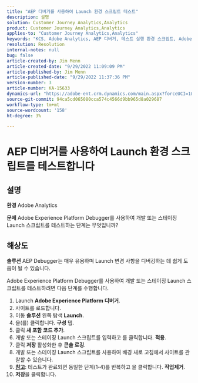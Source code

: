 ```yaml
---
title: "AEP 디버거를 사용하여 Launch 환경 스크립트 테스트"
description: 설명
solution: Customer Journey Analytics,Analytics
product: Customer Journey Analytics,Analytics
applies-to: "Customer Journey Analytics,Analytics"
keywords: "KCS, Adobe Analytics, AEP 디버거, 테스트 실행 환경 스크립트, Adobe Experience Platform, 방법"
resolution: Resolution
internal-notes: null
bug: false
article-created-by: Jim Menn
article-created-date: "9/29/2022 11:09:09 PM"
article-published-by: Jim Menn
article-published-date: "9/29/2022 11:37:36 PM"
version-number: 3
article-number: KA-15633
dynamics-url: "https://adobe-ent.crm.dynamics.com/main.aspx?forceUCI=1&pagetype=entityrecord&etn=knowledgearticle&id=82e3aeb3-4b40-ed11-9db1-0022480866ad"
source-git-commit: 94ca5cd065080cca574c4566d9bb965d8a029687
workflow-type: tm+mt
source-wordcount: '158'
ht-degree: 3%

---
```


# AEP 디버거를 사용하여 Launch 환경 스크립트를 테스트합니다

## 설명


<b>환경</b>
Adobe Analytics

<b>문제</b>
Adobe Experience Platform Debugger를 사용하여 개발 또는 스테이징 Launch 스크립트를 테스트하는 단계는 무엇입니까?


## 해상도


<b>솔루션</b>
AEP Debugger는 매우 유용하며 Launch 변경 사항을 디버깅하는 데 쉽게 도움이 될 수 있습니다.

Adobe Experience Platform Debugger를 사용하여 개발 또는 스테이징 Launch 스크립트를 테스트하려면 다음 단계를 수행합니다.

1. Launch <b>Adobe Experience Platform 디버거</b>.
2. 사이트를 로드합니다.
3. 이동 <b>솔루션</b> 왼쪽 탐색  <b>Launch</b>.
4. 을(를) 클릭합니다. <b>구성</b> 탭.
5. 클릭 <b>새 포함 코드 추가</b>.
6. 개발 또는 스테이징 Launch 스크립트를 입력하고 를 클릭합니다. <b>적용</b>.
7. 클릭 <b>저장</b> 활성화한 후 <b>콘솔 로깅</b>.
8. 개발 또는 스테이징 Launch 스크립트를 사용하여 배경 새로 고침에서 사이트를 관찰할 수 있습니다.
9. <b><u>참고</u></b>: 테스트가 완료되면 동일한 단계(1-4)를 반복하고 을 클릭합니다. <b>작업</b><b>제거</b>.
10. <b>저장</b>을 클릭합니다.

